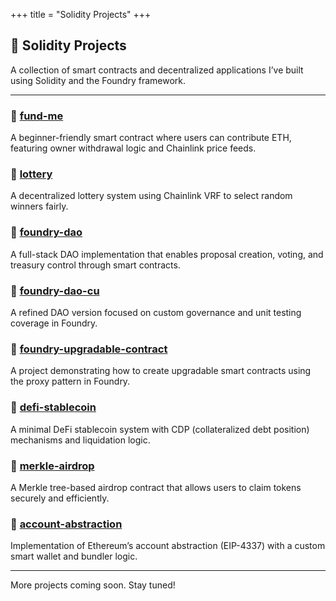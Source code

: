 +++
title = "Solidity Projects"
+++

## 🧱 Solidity Projects

A collection of smart contracts and decentralized applications I’ve built using Solidity and the Foundry framework.

---

### 🔗 [fund-me](https://github.com/4l0n3r/fund-me)
A beginner-friendly smart contract where users can contribute ETH, featuring owner withdrawal logic and Chainlink price feeds.

### 🔗 [lottery](https://github.com/4l0n3r/lottery)
A decentralized lottery system using Chainlink VRF to select random winners fairly.

### 🔗 [foundry-dao](https://github.com/4l0n3r/foundry-dao)
A full-stack DAO implementation that enables proposal creation, voting, and treasury control through smart contracts.

### 🔗 [foundry-dao-cu](https://github.com/4l0n3r/foundry-dao-cu)
A refined DAO version focused on custom governance and unit testing coverage in Foundry.

### 🔗 [foundry-upgradable-contract](https://github.com/4l0n3r/foundry-upgradable-contract)
A project demonstrating how to create upgradable smart contracts using the proxy pattern in Foundry.

### 🔗 [defi-stablecoin](https://github.com/4l0n3r/defi-stablecoin)
A minimal DeFi stablecoin system with CDP (collateralized debt position) mechanisms and liquidation logic.

### 🔗 [merkle-airdrop](https://github.com/4l0n3r/merkle-airdrop)
A Merkle tree-based airdrop contract that allows users to claim tokens securely and efficiently.

### 🔗 [account-abstraction](https://github.com/4l0n3r/account-abstraction)
Implementation of Ethereum’s account abstraction (EIP-4337) with a custom smart wallet and bundler logic.

---

More projects coming soon. Stay tuned!
